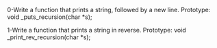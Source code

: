 0-Write a function that prints a string, followed by a new line.
    Prototype: void _puts_recursion(char *s);

1-Write a function that prints a string in reverse.
    Prototype: void _print_rev_recursion(char *s);

